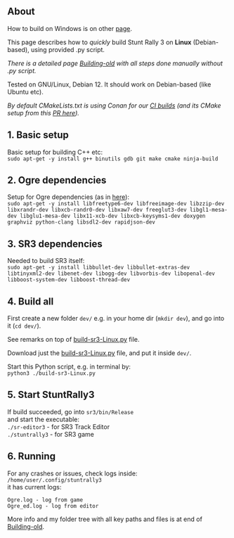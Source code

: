 ## About

How to build on Windows is on other [page](BuildingVS.md).

This page describes how to *quickly* build Stunt Rally 3 on **Linux** (Debian-based), using provided .py script.  

_There is a detailed page [Building-old](Building-old.md) with all steps done manually without .py script._  

Tested on GNU/Linux, Debian 12. It should work on Debian-based (like Ubuntu etc).  

_By default CMakeLists.txt is using Conan for our [CI builds](https://github.com/stuntrally/stuntrally3/actions) (and its CMake setup from this [PR here](https://github.com/stuntrally/stuntrally3/pull/1))._  

## 1. Basic setup

Basic setup for building C++ etc:  
`sudo apt-get -y install g++ binutils gdb git make cmake ninja-build`

## 2. Ogre dependencies

Setup for Ogre dependencies (as in [here](https://github.com/OGRECave/ogre-next#dependencies-linux)):  
`sudo apt-get -y install libfreetype6-dev libfreeimage-dev libzzip-dev libxrandr-dev libxcb-randr0-dev libxaw7-dev freeglut3-dev libgl1-mesa-dev libglu1-mesa-dev libx11-xcb-dev libxcb-keysyms1-dev doxygen graphviz python-clang libsdl2-dev rapidjson-dev`

## 3. SR3 dependencies

Needed to build SR3 itself:  
`sudo apt-get -y install libbullet-dev libbullet-extras-dev libtinyxml2-dev libenet-dev libogg-dev libvorbis-dev libopenal-dev libboost-system-dev libboost-thread-dev`

## 4. Build all

First create a new folder `dev/` e.g. in your home dir (`mkdir dev`), and go into it (`cd dev/`).

See remarks on top of [build-sr3-Linux.py](../build-sr3-Linux.py) file.

Download just the [build-sr3-Linux.py](../build-sr3-Linux.py) file, and put it inside `dev/`.

Start this Python script, e.g. in terminal by:  
`python3 ./build-sr3-Linux.py`

## 5. Start StuntRally3

If build succeeded, go into `sr3/bin/Release`  
and start the executable:  
`./sr-editor3` - for SR3 Track Editor  
`./stuntrally3` - for SR3 game  

## 6. Running

For any crashes or issues, check logs inside:  
`/home/user/.config/stuntrally3`  
it has current logs:
```
Ogre.log - log from game
Ogre_ed.log - log from editor
```
More info and my folder tree with all key paths and files is at end of [Building-old](Building-old.md#9-running).
